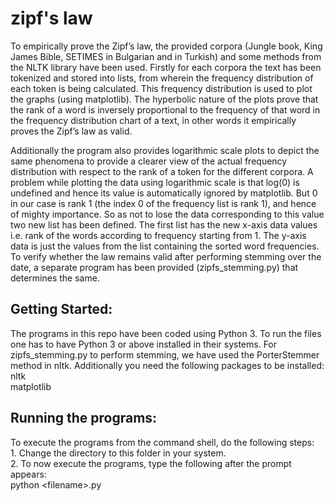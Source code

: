 # zipf's law
To empirically prove the Zipf’s law, the provided corpora (Jungle book, King James Bible, SETIMES in Bulgarian and in Turkish) and some methods from the NLTK library have been used. Firstly for each corpora the text has been tokenized and stored into lists, from wherein the frequency distribution of each token is being calculated. This frequency distribution is used to plot the graphs (using matplotlib). The hyperbolic nature of the plots prove that the rank of a word is inversely proportional to the frequency of that word in the frequency distribution chart of a text, in other words it empirically proves the Zipf’s law as valid.

Additionally the program also provides logarithmic scale plots to depict the same phenomena to provide a clearer view of the actual frequency distribution with respect to the rank of a token for the different corpora. A problem while plotting the data using logarithmic scale is that log(0) is undefined and hence its value is automatically ignored by matplotlib. But 0 in our case is rank 1 (the index 0 of the frequency list is rank 1), and hence of mighty importance. So as not to lose the data corresponding to this value two new list has been defined. The first list has the new x-axis data values i.e. rank of the words according to frequency starting from 1. The y-axis data is just the values from the list containing the sorted word frequencies. To verify whether the law remains valid after performing stemming over the date, a separate program has been provided (zipfs_stemming.py) that determines the same. 
## Getting Started:
The programs in this repo have been coded using Python 3. To run the files one has to have Python 3 or above installed in their systems. For zipfs_stemming.py to perform stemming, we have used the PorterStemmer method in nltk. Additionally you need the following packages to be installed: \
nltk \
matplotlib 
## Running the programs:
To execute the programs from the command shell, do the following steps: \
		1. Change the directory to this folder in your system. \
		2. To now execute the programs, type the following after the prompt appears: \
			python \<filename\>.py 
		
 
				
		
